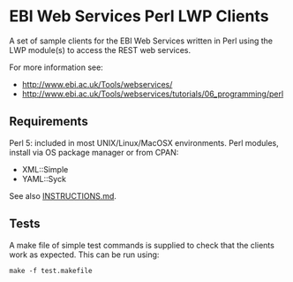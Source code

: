 # EBI Web Services Perl LWP Clients

A set of sample clients for the EBI Web Services written in Perl using the
LWP module(s) to access the REST web services.

For more information see:

* http://www.ebi.ac.uk/Tools/webservices/
* http://www.ebi.ac.uk/Tools/webservices/tutorials/06_programming/perl

## Requirements

Perl 5: included in most UNIX/Linux/MacOSX environments. Perl modules, install via OS package manager or from CPAN:

* XML::Simple
* YAML::Syck

See also [INSTRUCTIONS.md](INSTRUCTIONS.md).

## Tests

A make file of simple test commands is supplied to check that the clients work
as expected. This can be run using:

```
make -f test.makefile
```

